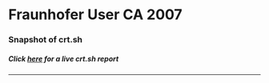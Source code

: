 # Fraunhofer User CA 2007
### Snapshot of crt.sh
##### Click [here](https://crt.sh/?q=4BBA4B94290FB17C451B23C0019F1627D1ABFD4004FA6A6C513E9041985FE287) for a live crt.sh report

---
